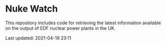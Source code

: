 # Nuke Watch

This repository includes code for retrieving the latest information available on the output of EDF nuclear power plants in the UK.

Last updated: 2021-04-19 23:11